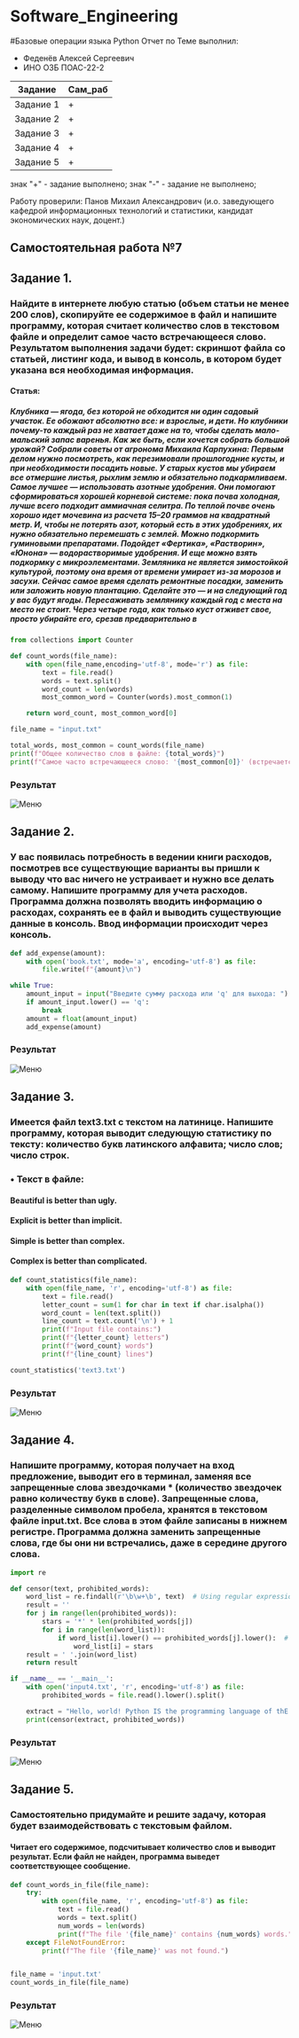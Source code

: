 # Software_Engineering
#Базовые операции языка Python
Отчет по Теме выполнил:
- Феденёв Алексей Сергеевич
- ИНО ОЗБ ПОАС-22-2

| Задание | Сам_раб |
| ------ | ------ |
| Задание 1 | + |
| Задание 2 | + | 
| Задание 3 | + |
| Задание 4 | + |
| Задание 5 | + |

знак "+" - задание выполнено; знак "-" - задание не выполнено;

Работу проверили: Панов Михаил Александрович
(и.о. заведующего кафедрой информационных технологий и статистики,
кандидат экономических наук, доцент.)

## Самостоятельная работа №7
## Задание 1.
### Найдите в интернете любую статью (объем статьи не менее 200 слов), скопируйте ее содержимое в файл и напишите программу, которая считает количество слов в текстовом файле и определит самое часто встречающееся слово. Результатом выполнения задачи будет: скриншот файла со статьей, листинг кода, и вывод в консоль, в котором будет указана вся необходимая информация.
#### Статья:
##### Клубника — ягода, без которой не обходится ни один садовый участок. Ее обожают абсолютно все: и взрослые, и дети. Но клубники почему-то каждый раз не хватает даже на то, чтобы сделать мало-мальский запас варенья. Как же быть, если хочется собрать большой урожай? Собрали советы от агронома Михаила Карпухина: Первым делом нужно посмотреть, как перезимовали прошлогодние кусты, и при необходимости посадить новые. У старых кустов мы убираем все отмершие листья, рыхлим землю и обязательно подкармливаем. Самое лучшее — использовать азотные удобрения. Они помогают сформироваться хорошей корневой системе: пока почва холодная, лучше всего подходит аммиачная селитра. По теплой почве очень хорошо идет мочевина из расчета 15–20 граммов на квадратный метр. И, чтобы не потерять азот, который есть в этих удобрениях, их нужно обязательно перемешать с землей. Можно подкормить гуминовыми препаратами. Подойдет «Фертика», «Растворин», «Юнона» — водорастворимые удобрения. И еще можно взять подкормку с микроэлементами. Земляника не является зимостойкой культурой, поэтому она время от времени умирает из-за морозов и засухи. Сейчас самое время сделать ремонтные посадки, заменить или заложить новую плантацию. Сделайте это — и на следующий год у вас будут ягоды. Пересаживать землянику каждый год с места на место не стоит. Через четыре года, как только куст отживет свое, просто убирайте его, срезав предварительно в
```python
from collections import Counter

def count_words(file_name):
    with open(file_name,encoding='utf-8', mode='r') as file:
        text = file.read()
        words = text.split()
        word_count = len(words)
        most_common_word = Counter(words).most_common(1)

    return word_count, most_common_word[0]

file_name = "input.txt"

total_words, most_common = count_words(file_name)
print(f"Общее количество слов в файле: {total_words}")
print(f"Самое часто встречающееся слово: '{most_common[0]}' (встречается {most_common[1]} раз)")
```
### Результат
![Меню](https://github.com/AlekseyFedenev/Software_Engineering/blob/Tema7/pic/tema71.png)

## Задание 2.
### У вас появилась потребность в ведении книги расходов, посмотрев все существующие варианты вы пришли к выводу что вас ничего не устраивает и нужно все делать самому. Напишите программу для учета расходов. Программа должна позволять вводить информацию о расходах, сохранять ее в файл и выводить существующие данные в консоль. Ввод информации происходит через консоль.

```python
def add_expense(amount):
    with open('book.txt', mode='a', encoding='utf-8') as file:
        file.write(f"{amount}\n")

while True:
    amount_input = input("Введите сумму расхода или 'q' для выхода: ")
    if amount_input.lower() == 'q':
        break
    amount = float(amount_input)
    add_expense(amount)
```
### Результат
![Меню](https://github.com/AlekseyFedenev/Software_Engineering/blob/Tema7/pic/tema72.png)

## Задание 3.
### Имеется файл text3.txt с текстом на латинице. Напишите программу, которая выводит следующую статистику по тексту: количество букв латинского алфавита; число слов; число строк. 
### • Текст в файле:
#### Beautiful is better than ugly.
#### Explicit is better than implicit.
#### Simple is better than complex.
#### Complex is better than complicated.

```python
def count_statistics(file_name):
    with open(file_name, 'r', encoding='utf-8') as file:
        text = file.read()
        letter_count = sum(1 for char in text if char.isalpha())
        word_count = len(text.split())
        line_count = text.count('\n') + 1
        print(f"Input file contains:")
        print(f"{letter_count} letters")
        print(f"{word_count} words")
        print(f"{line_count} lines")

count_statistics('text3.txt')
```
### Результат
![Меню](https://github.com/AlekseyFedenev/Software_Engineering/blob/Tema7/pic/tema73.png)

## Задание 4.
### Напишите программу, которая получает на вход предложение, выводит его в терминал, заменяя все запрещенные слова звездочками * (количество звездочек равно количеству букв в слове). Запрещенные слова, разделенные символом пробела, хранятся в текстовом файле input.txt. Все слова в этом файле записаны в нижнем регистре. Программа должна заменить запрещенные слова, где бы они ни встречались, даже в середине другого слова.

```python
import re

def censor(text, prohibited_words):
    word_list = re.findall(r'\b\w+\b', text)  # Using regular expression to find all words in the text
    result = ''
    for j in range(len(prohibited_words)):
        stars = '*' * len(prohibited_words[j])
        for i in range(len(word_list)):
            if word_list[i].lower() == prohibited_words[j].lower():  # Comparing words without considering the case
                word_list[i] = stars
    result = ' '.join(word_list)
    return result

if __name__ == '__main__':
    with open('input4.txt', 'r', encoding='utf-8') as file:
        prohibited_words = file.read().lower().split()

    extract = "Hello, world! Python IS the programming language of thE future. My EMAIL is.... PYTHON is awesome!!!!"
    print(censor(extract, prohibited_words))
```
### Результат
![Меню](https://github.com/AlekseyFedenev/Software_Engineering/blob/Tema7/pic/tema74.png)

## Задание 5.
### Самостоятельно придумайте и решите задачу, которая будет взаимодействовать с текстовым файлом.
#### Читает его содержимое, подсчитывает количество слов и выводит результат. Если файл не найден, программа выведет соответствующее сообщение.

```python
def count_words_in_file(file_name):
    try:
        with open(file_name, 'r', encoding='utf-8') as file:
            text = file.read()
            words = text.split()
            num_words = len(words)
            print(f"The file '{file_name}' contains {num_words} words.")
    except FileNotFoundError:
        print(f"The file '{file_name}' was not found.")


file_name = 'input.txt'
count_words_in_file(file_name)
```
### Результат
![Меню](https://github.com/AlekseyFedenev/Software_Engineering/blob/Tema7/pic/tema75.png)
